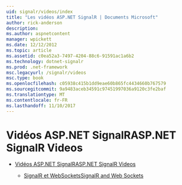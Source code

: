 ```yaml
---
uid: signalr/videos/index
title: "Les vidéos ASP.NET SignalR | Documents Microsoft"
author: rick-anderson
description: 
ms.author: aspnetcontent
manager: wpickett
ms.date: 12/12/2012
ms.topic: article
ms.assetid: c0ea52a3-7497-4204-88c6-91591ac1a6b2
ms.technology: dotnet-signalr
ms.prod: .net-framework
msc.legacyurl: /signalr/videos
msc.type: book
ms.openlocfilehash: c05938c415b1dd9eae60b865fc4434660b767579
ms.sourcegitcommit: 9a9483aceb34591c97451997036a9120c3fe2baf
ms.translationtype: MT
ms.contentlocale: fr-FR
ms.lasthandoff: 11/10/2017
---
```

<a name="aspnet-signalr-videos"></a><span data-ttu-id="19a9f-102">Vidéos ASP.NET SignalR</span><span class="sxs-lookup"><span data-stu-id="19a9f-102">ASP.NET SignalR Videos</span></span>
====================
- [<span data-ttu-id="19a9f-103">Vidéos ASP.NET SignalR</span><span class="sxs-lookup"><span data-stu-id="19a9f-103">ASP.NET SignalR Videos</span></span>](getting-started/index.md)

    - [<span data-ttu-id="19a9f-104">SignalR et WebSockets</span><span class="sxs-lookup"><span data-stu-id="19a9f-104">SignalR and Web Sockets</span></span>](getting-started/signalr-and-web-sockets.md)

